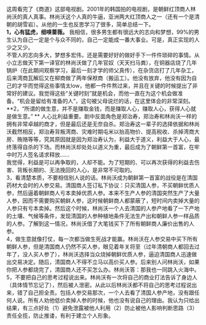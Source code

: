 这周看完了《商道》这部电视剧。2001年的韩国拍的电视剧，是朝鲜红顶商人林尚沃的真人真事。林尚沃这个人真的牛逼，亚洲两大红顶商人之一（还有一个是清朝的胡雪岩）。从他的一生也反思学习了很多，简单总结一下。  
**1，心有猛虎，细嗅蔷薇。**
我相信，很多男生都有很远大的志向和梦想，99%的男生认为自己一定是个与众不同的，自己一定能成一番大事业。可是，真正实现的人少之又少。  
不管人的志向多大，梦想多宏伟，还是需要好好的做好手下一件件琐碎的事情。从小立志做天下第一译官的林尚沃做了几年官奴（天天扫马粪），在铜器店烧了几年锅炉（在此期间观察学习，最后一刻才学的师父真传），在杂货店打了几年杂工，后来湾商瓦解后又在柳商做了两年保袱商（搬运工）。他没有放弃，他没有因为自己的才华而觉得这些事情太low，他都一件件熬过来，并且在关键的时候提出了非常好的建议。我觉得这些“关键时刻”就是机会，而他一直在为这个机会做准备。“机会是留给有准备的人”，这句被父母说烂的话，在这里体会的非常深刻。  
**2，“所谓的做生意，并不是赚取金钱，而是赚取人心，赚取人心，获得人心就是做生意。”  **
人心比利益重要。剧中反面角色是郑治寿，郑治寿和林尚沃一样的拥有非常卓越的商才，但是最后还是无奈自杀。郑治寿这一辈子的选择依据和林尚沃截然相反，郑治寿背叛湾商、灾难时期屯米以抬高物价、提高税收、杀掉湾商大房、贿赂等等，究其原因就是因为郑治寿认为，利益大于道义，利益大于人心，最终落得自杀的下场。而林尚沃却处处以道义为重，最后成为了朝鲜第一首富，在牢中时万人签名请求释放……  
我觉得，利益是可以再争取的，人却不能。为了短期的、可以再次获得的利益去伤害、背叛长期的、无法挽回的人心，是非常不可取的。  
3，看清楚本质，不要相信别人说的话。林尚沃成为朝鲜第一首富的战役是在清国药材大会时的人参交易。清国商人签订私下协议：只买清国人参，不买朝鲜优质人参，然后逼着朝鲜商人亏本卖掉优质人参。本来不生产人参的清国突然生产了大量人参，因而不需要购买朝鲜人参，这时候朝鲜商人都蒙蔽了，短时间内卖掉大量的人参只有亏本卖掉。然后这个时候，林尚沃一个人去清国的人参产地看了一下产地的土壤、气候等条件，发现清国的人参种植地条件无法生产出和朝鲜人参一样品质的人参。了解到这一情况，林尚沃借了大笔钱买下了所有朝鲜商人廉价出售的人参。  
4，做生意就像打仗，每一次都当做生死战才能赢。林尚沃在人参交易中买下所有朝鲜人参，但是清国商人仍然不买人参，眼见着年关将至（过年清朝商人都回去过年了，没人买人参了），林尚沃选择当众烧掉朝鲜优质人参，逼迫清国商人迅速做出交易决定。随后，清国商人不得不立马以高价买人参。后来别人问林尚沃，如果你把人参都烧完了，清国商人还不买怎么办。林尚沃答：那我也一同跳入火海中。  
5，不要把自己的思考过程说出来。林尚沃有一次将自己的商业打法告诉了身边人（具体情节忘记了），然后被人泄密。从此以后林尚沃都不将自己的思考过程说出来，错了自己担全责。包括人参交易那次，一个人去看了清国人参产地，没有跟任何人说。所有人劝他低价卖掉人参的时候，他也没有说自己的理由。我认为只给出结果，有三点好处（1）避免泄露被他人利用（2）防止被他人影响判断思路（3）责任全揽，防止推诿，有利于建立个人形象。
<!--stackedit_data:
eyJoaXN0b3J5IjpbMTUwODYwMDM2NF19
-->